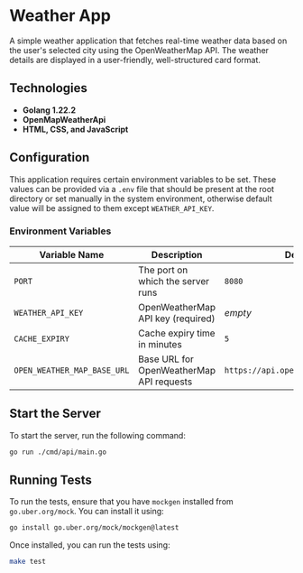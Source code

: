 # Weather App

A simple weather application that fetches real-time weather data based on the user's selected city using the OpenWeatherMap API. The weather details are displayed in a user-friendly, well-structured card format.

## Technologies

- **Golang 1.22.2**
- **OpenMapWeatherApi**
- **HTML, CSS, and JavaScript**

## Configuration

This application requires certain environment variables to be set. These values can be provided via a `.env` file that should be present at the root directory or set manually in the system environment, otherwise default value will be assigned to them except `WEATHER_API_KEY`.

### **Environment Variables**

| Variable Name               | Description                                | Default Value |
|-----------------------------|--------------------------------------------|--------------|
| `PORT`                      | The port on which the server runs          | `8080`       |
| `WEATHER_API_KEY`           | OpenWeatherMap API key (required)          | _empty_      |
| `CACHE_EXPIRY`              | Cache expiry time in minutes               | `5`          |
| `OPEN_WEATHER_MAP_BASE_URL` | Base URL for OpenWeatherMap API requests   | `https://api.openweathermap.org/data/2.5` |

## Start the Server

To start the server, run the following command:

```bash
go run ./cmd/api/main.go
```

## Running Tests

To run the tests, ensure that you have `mockgen` installed from `go.uber.org/mock`. You can install it using:

```bash
go install go.uber.org/mock/mockgen@latest
```

Once installed, you can run the tests using:

```bash
make test
```
